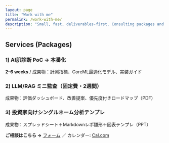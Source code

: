 ```yaml
---
layout: page
title: "Work with me"
permalink: /work-with-me/
description: "Small, fast, deliverables-first. Consulting packages and outcomes."
---
```


## Services (Packages)

### 1) AI肌診断 PoC → 本番化
**2–6 weeks** / 成果物：計測指標、CoreML最適化モデル、実装ガイド

### 2) LLM/RAG ミニ監査（固定費・2週間）
成果物：評価ダッシュボード、改善提案、優先度付きロードマップ（PDF）

### 3) 投資家向けシングルネーム分析テンプレ
成果物：スプレッドシート＋Markdownレポ雛形＋図表テンプレ（PPT）

**ご相談はこちら →** [フォーム](https://forms.gle/REPLACE) ／ カレンダー: [Cal.com](https://cal.com/REPLACE)
